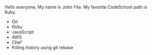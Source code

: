 Hello everyone,
My name is John Fite.
My favorite CodeSchool path is Ruby.
* Git
* Ruby
* JavaScript
* AWS
* Chef
* Killing history using git rebase
